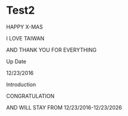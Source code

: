 # Test2

HAPPY X-MAS

I LOVE TAIWAN

AND THANK YOU FOR EVERYTHING

Up Date 

12/23/2016

Introduction 

CONGRATULATION

AND WILL STAY FROM 12/23/2016-12/23/2026

